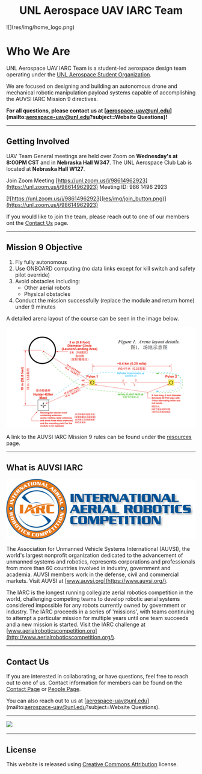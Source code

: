 <center> <h1>UNL Aerospace UAV IARC Team </h1> </center>
![](res/img/home_logo.png)

# Who We Are

UNL Aerospace UAV IARC Team is a student-led aerospace design team operating under the [UNL Aerospace Student Organization](http://unlaero.space/). 

We are focused on designing and building an autonomous drone and mechanical robotic manipulation payload systems capable of accomplishing the AUVSI IARC Mission 9 directives.

**For all questions, please contact us at [aerospace-uav@unl.edu](mailto:aerospace-uav@unl.edu?subject=Website Questions)!**

***

## Getting Involved

UAV Team General meetings are held over Zoom on **Wednesday's at 8:00PM CST** and in **Nebraska Hall W347**. The UNL Aerospace Club Lab is located at **Nebraska Hall W127**.

Join Zoom Meeting
[https://unl.zoom.us/j/98614962923](https://unl.zoom.us/j/98614962923)
Meeting ID: 986 1496 2923

[![https://unl.zoom.us/j/98614962923](res/img/join_button.png)](https://unl.zoom.us/j/98614962923)

If you would like to join the team, please reach out to one of our members ont the [Contact Us](contact.md) page. 

***

## Mission 9 Objective
1. Fly fully autonomous
2. Use ONBOARD computing (no data links except for kill switch and safety pilot override)
3. Avoid obstacles including:
	* Other aerial robots
	* Physical obstacles
4. Conduct the mission successfully (replace the module and return home) under 9 minutes

A detailed arena layout of the course can be seen in the image below.

![](res/img/mission_9_course.png)

A link to the AUVSI IARC Mission 9 rules can be found under the [resources](resources.md) page.

***

## What is AUVSI IARC
![](res/img/iarc_logo.png)

The Association for Unmanned Vehicle Systems International (AUVSI), the world's largest nonprofit organization dedicated to the advancement of unmanned systems and robotics, represents corporations and professionals from more than 60 countries involved in industry, government and academia. AUVSI members work in the defense, civil and commercial markets. Visit AUVSI at [www.auvsi.org](https://www.auvsi.org/).

The IARC is the longest running collegiate aerial robotics competition in the world, challenging competing teams to develop robotic aerial systems considered impossible for any robots currently owned by government or industry. The IARC proceeds in a series of 'missions', with teams continuing to attempt a particular mission for multiple years until one team succeeds and a new mission is started. Visit the IARC challenge at [www.aerialroboticscompetition.org](http://www.aerialroboticscompetition.org/).


***

## Contact Us
If you are interested in collaborating, or have questions, feel free to reach out to one of us. Contact information for members can be found on the [Contact Page](contact.md) or [People Page](people.md).

You can also reach out to us at [aerospace-uav@unl.edu](mailto:aerospace-uav@unl.edu?subject=Website Questions).

***

![](res/img/drones.png)

***

## License

This website is released using [Creative Commons Attribution](http://creativecommons.org/licenses/by/3.0/) license.
